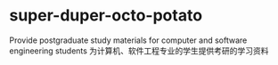 # super-duper-octo-potato
Provide postgraduate study materials for computer and software engineering students
为计算机、软件工程专业的学生提供考研的学习资料
